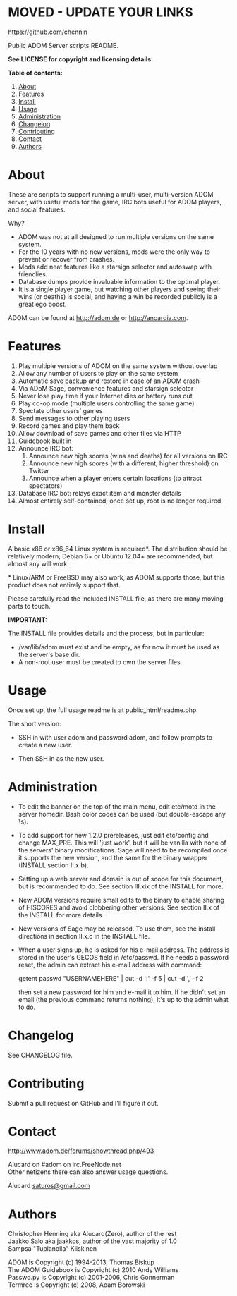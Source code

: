 # MOVED - UPDATE YOUR LINKS

https://github.com/chennin

Public ADOM Server scripts README.

**See LICENSE for copyright and licensing details.**

**Table of contents:**

1. [About](#about)
2. [Features](#features)
3. [Install](#install)
4. [Usage](#usage)
5. [Administration](#administration)
6. [Changelog](#changelog)
7. [Contributing](#contributing)
8. [Contact](#contact)
9. [Authors](#authors)
	
About
======

These are scripts to support running a multi-user, multi-version ADOM server,
with useful mods for the game, IRC bots useful for ADOM players, and social
features.

Why?

- ADOM was not at all designed to run multiple versions on the same system.
- For the 10 years with no new versions, mods were the only way to prevent or 
  recover from crashes.
- Mods add neat features like a starsign selector and autoswap with friendlies.
- Database dumps provide invaluable information to the optimal player.
- It is a single player game, but watching other players and seeing their wins
  (or deaths) is social, and having a win be recorded publicly is a great
  ego boost.

ADOM can be found at http://adom.de or http://ancardia.com. 

Features
=========

1. Play multiple versions of ADOM on the same system without overlap
2. Allow any number of users to play on the same system
3. Automatic save backup and restore in case of an ADOM crash
4. Via ADoM Sage, convenience features and starsign selector
5. Never lose play time if your Internet dies or battery runs out
6. Play co-op mode (multiple users controlling the same game)
7. Spectate other users' games
8. Send messages to other playing users
9. Record games and play them back
10. Allow download of save games and other files via HTTP
11. Guidebook built in
12. Announce IRC bot:
    1. Announce new high scores (wins and deaths) for all versions on IRC
    2. Announce new high scores (with a different, higher threshold) on Twitter
    3. Announce when a player enters certain locations (to attract spectators)
13. Database IRC bot: relays exact item and monster details
14. Almost entirely self-contained; once set up, root is no longer required

Install
========

A basic x86 or x86_64 Linux system is required*. The distribution should be 
relatively modern; Debian 6+ or Ubuntu 12.04+ are recommended, but almost any 
will work.

\* Linux/ARM or FreeBSD may also work, as ADOM supports those, but this product 
  does not entirely support that.

Please carefully read the included INSTALL file, as there are many moving parts
to touch.

**IMPORTANT:**

The INSTALL file provides details and the process, but in particular:

 * /var/lib/adom must exist and be empty, as for now it must be used as the
   server's base dir.
 * A non-root user must be created to own the server files.

Usage
======

Once set up, the full usage readme is at public_html/readme.php.

The short version:

* SSH in with user adom and password adom, and follow prompts to create a new 
user.

* Then SSH in as the new user.

Administration
===============

* To edit the banner on the top of the main menu, edit etc/motd in the server 
  homedir. Bash color codes can be used (but double-escape any \s).

* To add support for new 1.2.0 prereleases, just edit etc/config and change
  MAX_PRE. This will 'just work', but it will be vanilla with none of the 
  servers' binary modifications.  Sage will need to be recompiled once it 
  supports the new version, and the same for the binary wrapper (INSTALL 
  section II.x.b).

* Setting up a web server and domain is out of scope for this document, but
  is recommended to do. See section III.xix of the INSTALL for more.

* New ADOM versions require small edits to the binary to enable sharing of
  HISCORES and avoid clobbering other versions. See section II.x of the INSTALL
  for more details.

* New versions of Sage may be released.  To use them, see the install directions
  in section II.x.c in the INSTALL file.

* When a user signs up, he is asked for his e-mail address. The address is 
  stored in the user's GECOS field in /etc/passwd. If he needs a password reset,
  the admin can extract his e-mail address with command:

  getent passwd "USERNAMEHERE" | cut -d ':' -f 5 | cut -d ',' -f 2

  then set a new password for him and e-mail it to him. If he didn't set an 
  email (the previous command returns nothing), it's up to the admin what to do.

Changelog
==========

See CHANGELOG file.

Contributing
=============

Submit a pull request on GitHub and I'll figure it out.

Contact
========

http://www.adom.de/forums/showthread.php/493

Alucard on #adom on irc.FreeNode.net  
Other netizens there can also answer usage questions.

Alucard <saturos@gmail.com>

Authors
========
Christopher Henning aka Alucard(Zero), author of the rest  
Jaakko Salo aka jaakkos, author of the vast majority of 1.0  
Sampsa "Tuplanolla" Kiiskinen

ADOM is Copyright (c) 1994-2013, Thomas Biskup  
The ADOM Guidebook is Copyright (c) 2010 Andy Williams  
Passwd.py is Copyright (c) 2001-2006, Chris Gonnerman  
Termrec is Copyright (c) 2008, Adam Borowski

